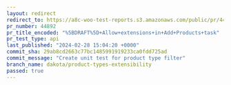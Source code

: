 ```yaml
---
layout: redirect
redirect_to: https://a8c-woo-test-reports.s3.amazonaws.com/public/pr/44892/api/index.html
pr_number: 44892
pr_title_encoded: "%5BDRAFT%5D+Allow+extensions+in+Add+Products+task"
pr_test_type: api
last_published: "2024-02-28 15:04:20 +0000"
commit_sha: 29ab8cd2663c77bc1485991919233ca0fdd725ad
commit_message: "Create unit test for product type filter"
branch_name: dakota/product-types-extensibility
passed: true
---
```

